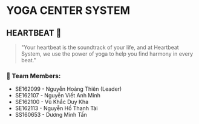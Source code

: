# YOGA CENTER SYSTEM

## HEARTBEAT :lotus_position:

> "Your heartbeat is the soundtrack of your life, and at Heartbeat System, we use the power of yoga to help you find harmony in every beat."

### :rocket: Team Members: 

+ SE162099 - Nguyễn Hoàng Thiên (Leader)
+ SE162107 - Nguyễn Viết Anh Minh
+ SE162100 - Vũ Khắc Duy Kha
+ SE162113 - Nguyễn Hồ Thanh Tài
+ SS160653 - Dương Minh Tấn

